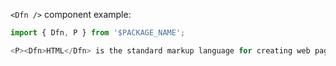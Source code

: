 `<Dfn />` component example:

```js
import { Dfn, P } from '$PACKAGE_NAME';

<P><Dfn>HTML</Dfn> is the standard markup language for creating web pages.</P>
```
